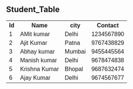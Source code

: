 <!DOCTYPE html>
<html>
<head>
<style>
table {
  font-family: arial, sans-serif;
  border-collapse: collapse;
  width: 100%;
}

td, th {
  border: 1px solid #dddddd;
  text-align: left;
  padding: 8px;
}

tr:nth-child(even) {
  background-color: #dddddd;
}
</style>
</head>
<body>

<h2>Student_Table</h2>

<table>
  <tr> 
  <th>Id</th>
    <th>Name</th>
    <th>city</th>
    <th>Contact</th>
  </tr>
  <tr>
    <td>1</td>
    <td>AMit kumar</td>
    <td>Delhi</td>
    <td> 1234567890</td>
  </tr>
  <tr>
    <td>  2    </td>
    <td>Ajit Kumar  </td>
    <td>  Patna</td>
     <td>    9767438829  </td>
  </tr>
  <tr>
    <td> 3   </td>
    <td>  Abhay kumar  </td>
    <td> Mumbai  </td>
     <td> 9455445564     </td>
  </tr>
  <tr>
    <td>     4   </td>
    <td> Manish kumar  </td>
    <td> Delhi  </td> 
    <td>  9678474838   </td>
  </tr>
  <tr>
    <td>     5         </td>
    <td> Krishna Kumar</td>
     <td> Bhopal   </td>
      <td>   9687632474         </td>
  </tr>
  <tr>
    <td>      6   </td>
    <td>        Ajay Kumar        </td>
    <td>Delhi </td>
     <td>  9674567677    </td>
  </tr>
</table>

</body>
</html>

